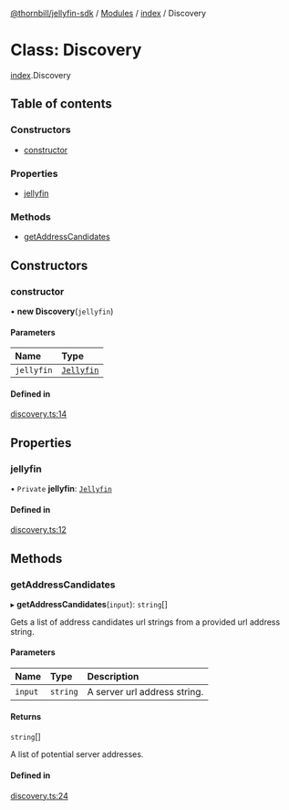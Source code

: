 [@thornbill/jellyfin-sdk](../README.md) / [Modules](../modules.md) / [index](../modules/index.md) / Discovery

# Class: Discovery

[index](../modules/index.md).Discovery

## Table of contents

### Constructors

- [constructor](index.Discovery.md#constructor)

### Properties

- [jellyfin](index.Discovery.md#jellyfin)

### Methods

- [getAddressCandidates](index.Discovery.md#getaddresscandidates)

## Constructors

### constructor

• **new Discovery**(`jellyfin`)

#### Parameters

| Name | Type |
| :------ | :------ |
| `jellyfin` | [`Jellyfin`](index.Jellyfin.md) |

#### Defined in

[discovery.ts:14](https://github.com/thornbill/jellyfin-sdk-typescript/blob/b5d0506/src/discovery.ts#L14)

## Properties

### jellyfin

• `Private` **jellyfin**: [`Jellyfin`](index.Jellyfin.md)

#### Defined in

[discovery.ts:12](https://github.com/thornbill/jellyfin-sdk-typescript/blob/b5d0506/src/discovery.ts#L12)

## Methods

### getAddressCandidates

▸ **getAddressCandidates**(`input`): `string`[]

Gets a list of address candidates url strings
from a provided url address string.

#### Parameters

| Name | Type | Description |
| :------ | :------ | :------ |
| `input` | `string` | A server url address string. |

#### Returns

`string`[]

A list of potential server addresses.

#### Defined in

[discovery.ts:24](https://github.com/thornbill/jellyfin-sdk-typescript/blob/b5d0506/src/discovery.ts#L24)
